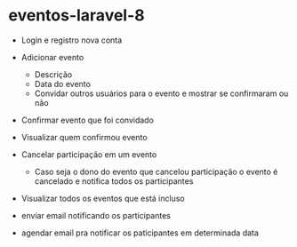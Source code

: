 # eventos-laravel-8


- Login e registro nova conta
- Adicionar evento
    - Descrição
    - Data do evento
    - Convidar outros usuários para o evento e mostrar se confirmaram ou não
- Confirmar evento que foi convidado
- Visualizar quem confirmou evento
- Cancelar participação em um evento
    - Caso seja o dono do evento que cancelou participação o evento é cancelado e notifica todos os participantes
- Visualizar todos os eventos que está incluso

- enviar email notificando os participantes
- agendar email pra notificar os paticipantes em determinada data